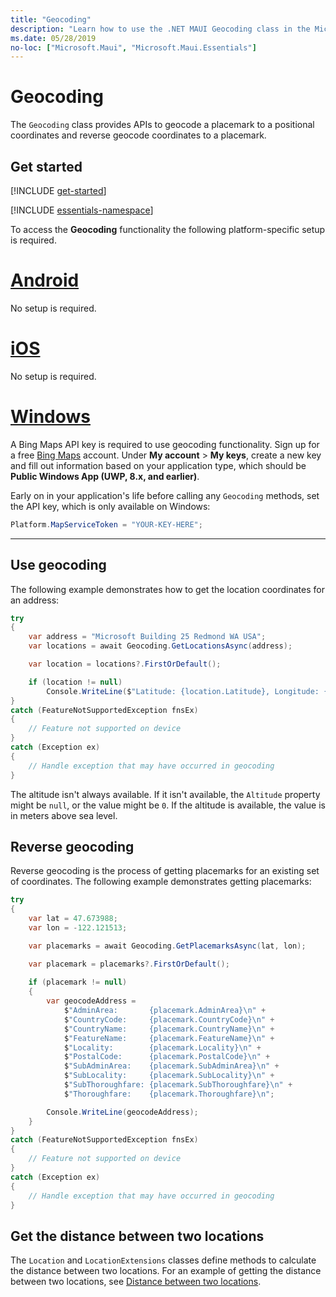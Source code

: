 ```yaml
---
title: "Geocoding"
description: "Learn how to use the .NET MAUI Geocoding class in the Microsoft.Maui.Essentials namespace. This class provides APIs to both geocode a placemark to a positional coordinate, and reverse geocode coordinates to a placemark."
ms.date: 05/28/2019
no-loc: ["Microsoft.Maui", "Microsoft.Maui.Essentials"]
---
```


# Geocoding

The `Geocoding` class provides APIs to geocode a placemark to a positional coordinates and reverse geocode coordinates to a placemark.

## Get started

[!INCLUDE [get-started](../includes/get-started.md)]

[!INCLUDE [essentials-namespace](../includes/essentials-namespace.md)]

To access the **Geocoding** functionality the following platform-specific setup is required.

<!-- markdownlint-disable MD025 -->
# [Android](#tab/android)

No setup is required.

# [iOS](#tab/ios)

No setup is required.

# [Windows](#tab/windows)

A Bing Maps API key is required to use geocoding functionality. Sign up for a free [Bing Maps](https://www.bingmapsportal.com/) account. Under **My account** > **My keys**, create a new key and fill out information based on your application type, which should be **Public Windows App (UWP, 8.x, and earlier)**.

Early on in your application's life before calling any `Geocoding` methods, set the API key, which is only available on Windows:

```csharp
Platform.MapServiceToken = "YOUR-KEY-HERE";
```

-----
<!-- markdownlint-enable MD025 -->

## Use geocoding

The following example demonstrates how to get the location coordinates for an address:

```csharp
try
{
    var address = "Microsoft Building 25 Redmond WA USA";
    var locations = await Geocoding.GetLocationsAsync(address);

    var location = locations?.FirstOrDefault();

    if (location != null)
        Console.WriteLine($"Latitude: {location.Latitude}, Longitude: {location.Longitude}, Altitude: {location.Altitude}");
}
catch (FeatureNotSupportedException fnsEx)
{
    // Feature not supported on device
}
catch (Exception ex)
{
    // Handle exception that may have occurred in geocoding
}
```

The altitude isn't always available. If it isn't available, the `Altitude` property might be `null`, or the value might be `0`. If the altitude is available, the value is in meters above sea level.

## Reverse geocoding

Reverse geocoding is the process of getting placemarks for an existing set of coordinates. The following example demonstrates getting placemarks:

```csharp
try
{
    var lat = 47.673988;
    var lon = -122.121513;

    var placemarks = await Geocoding.GetPlacemarksAsync(lat, lon);

    var placemark = placemarks?.FirstOrDefault();
                
    if (placemark != null)
    {
        var geocodeAddress =
            $"AdminArea:       {placemark.AdminArea}\n" +
            $"CountryCode:     {placemark.CountryCode}\n" +
            $"CountryName:     {placemark.CountryName}\n" +
            $"FeatureName:     {placemark.FeatureName}\n" +
            $"Locality:        {placemark.Locality}\n" +
            $"PostalCode:      {placemark.PostalCode}\n" +
            $"SubAdminArea:    {placemark.SubAdminArea}\n" +
            $"SubLocality:     {placemark.SubLocality}\n" +
            $"SubThoroughfare: {placemark.SubThoroughfare}\n" +
            $"Thoroughfare:    {placemark.Thoroughfare}\n";

        Console.WriteLine(geocodeAddress);
    }
}
catch (FeatureNotSupportedException fnsEx)
{
    // Feature not supported on device
}
catch (Exception ex)
{
    // Handle exception that may have occurred in geocoding
}
```

## Get the distance between two locations

The `Location` and `LocationExtensions` classes define methods to calculate the distance between two locations. For an example of getting the distance between two locations, see [Distance between two locations](geolocation.md#distance-between-two-locations).
